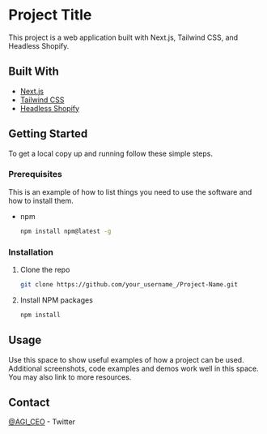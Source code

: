 # Project Title

This project is a web application built with Next.js, Tailwind CSS, and Headless Shopify.

## Built With

- [Next.js](https://nextjs.org/)
- [Tailwind CSS](https://tailwindcss.com/)
- [Headless Shopify](https://www.shopify.com/headless-commerce)

## Getting Started

To get a local copy up and running follow these simple steps.

### Prerequisites

This is an example of how to list things you need to use the software and how to install them.

- npm
  ```sh
  npm install npm@latest -g
  ```

### Installation

1. Clone the repo
   ```sh
   git clone https://github.com/your_username_/Project-Name.git
   ```
2. Install NPM packages
   ```sh
   npm install
   ```

## Usage

Use this space to show useful examples of how a project can be used. Additional screenshots, code examples and demos work well in this space. You may also link to more resources.

## Contact

[@AGI_CEO](https://twitter.com/AGI_CEO) - Twitter
